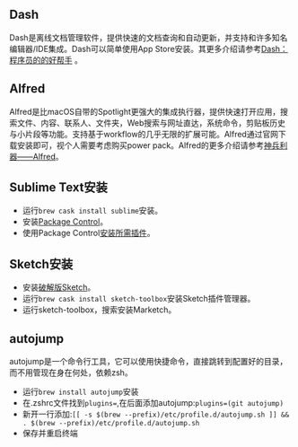 ## Dash
Dash是离线文档管理软件，提供快速的文档查询和自动更新，并支持和许多知名编辑器/IDE集成。Dash可以简单使用App Store安装。其更多介绍请参考[Dash：程序员的的好帮手](http://scriptfans.iteye.com/blog/1543219) 。

## Alfred
Alfred是比macOS自带的Spotlight更强大的集成执行器，提供快速打开应用，搜索文件、内容、联系人、文件夹，Web搜索与网址直达，系统命令，剪贴板历史与小片段等功能。支持基于workflow的几乎无限的扩展可能。Alfred通过官网下载安装即可，视个人需要考虑购买power pack。Alfred的更多介绍请参考[神兵利器——Alfred](http://www.cnblogs.com/chijianqiang/p/alfred.html)。

## Sublime Text安装
* 运行`brew cask install sublime`安装。
* 安装[Package Control](https://packagecontrol.io/installation)。
* 使用Package Control[安装所需插件](https://packagecontrol.io/docs/usage)。

## Sketch安装
* 安装[破解版Sketch](http://xclient.info/s/sketch.html)。
* 运行`brew cask install sketch-toolbox`安装Sketch插件管理器。
* 运行sketch-toolbox，搜索安装Marketch。

## autojump
autojump是一个命令行工具，它可以使用快捷命令，直接跳转到配置好的目录，而不用管现在身在何处，依赖zsh。
* 运行`brew install autojump`安装
* 在.zshrc文件找到`plugins=`,在后面添加autojump:`plugins=(git autojump)`
* 新开一行添加:`[[ -s $(brew --prefix)/etc/profile.d/autojump.sh ]] && . $(brew --prefix)/etc/profile.d/autojump.sh`
* 保存并重启终端